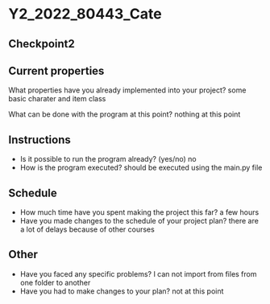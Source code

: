 # Y2_2022_80443_Cate

## Checkpoint2

## Current properties

What properties have you already implemented into your project? some basic charater and item class

What can be done with the program at this point? nothing at this point


## Instructions

 - Is it possible to run the program already? (yes/no) no
 - How is the program executed? should be executed using the main.py file

## Schedule

 - How much time have you spent making the project this far? a few hours
 - Have you made changes to the schedule of your project plan? there are a lot of delays because of other courses

## Other

 - Have you faced any specific problems? I can not import from files from one folder to another
 - Have you had to make changes to your plan? not at this point